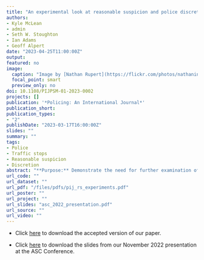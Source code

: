 ```yaml
---
title: "An experimental look at reasonable suspicion and police discretion"
authors:
- Kyle McLean
- admin
- Seth W. Stoughton
- Ian Adams
- Geoff Alpert
date: "2023-04-25T11:00:00Z"
output: 
featured: no
image:
  caption: "Image by [Nathan Rupert](https://flickr.com/photos/nathaninsandiego/) on [Flickr](https://flic.kr/p/75bLgc), [CC BY-NC-ND 2.0](https://creativecommons.org/licenses/by-nc-nd/2.0/)"
  focal_point: smart
  preview_only: no
doi: 10.1108/PIJPSM-01-2023-0002
projects: []
publication: '*Policing: An International Journal*'
publication_short: 
publication_types: 
- "2"
publishDate: "2023-03-17T16:00:00Z"
slides: ""
summary: ""
tags:
- Police
- Traffic stops
- Reasonable suspicion
- Discretion
abstract: "**Purpose:** Demonstrate the need for further examination of legal judgments and the exercise of discretion in policing. **Design:** A factorial vignette survey with traffic stop scenarios based on US Court of Appeals decisions was administered to 396 police officers across six states. Officers were asked to indicate their assessment of the presence of reasonable suspicion and the likelihood that they would extend the stop for investigatory purposes. **Findings:** Officers' reasonable suspicion judgments are significantly influenced by the vignette facts and align with court ruling expectations. However, even in the presence of reasonable suspicion, responses indicate a limited use of officer discretion to extend the stop. **Originality:** Analyses of officer decision-making often rely on large datasets with easy indicators of location, officer demographics, and citizen demographics, but rarely consider the facts of individual cases. Our study suggests more experimental research is needed to consider the impact of case facts on officer judgments and discretionary activity."
url_code: ""
url_dataset: ""
url_pdf: "/files/pdfs/pij_rs_experiments.pdf"
url_poster: ""
url_project: ""
url_slides: "asc_2022_presentation.pdf"
url_source: ""
url_video: ""
---
```


- Click [here](https://jnix.netlify.app/files/pdfs/pij_rs_experiments.pdf) to download the accepted version of our paper.

- Click [here](https://jnix.netlify.app/publication/52-rs-experiments/asc_2022_presentation.pdf) to download the slides from our November 2022 presentation at the ASC Conference.